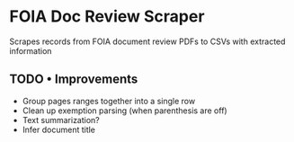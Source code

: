 # FOIA Doc Review Scraper
Scrapes records from FOIA document review PDFs to CSVs with extracted information

## TODO • Improvements 
* Group pages ranges together into a single row
* Clean up exemption parsing (when parenthesis are off)
* Text summarization?
* Infer document title
